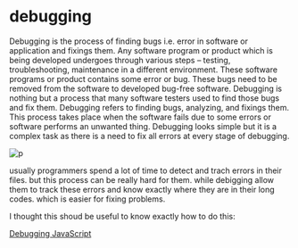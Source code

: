
# debugging

Debugging is the process of finding bugs i.e. error in software or application and fixings them. Any software program or product which is being developed undergoes through various steps – testing, troubleshooting, maintenance in a different environment. These software programs or product contains some error or bug. These bugs need to be removed from the software to developed bug-free software. Debugging is nothing but a process that many software testers used to find those bugs and fix them. Debugging refers to finding bugs, analyzing, and fixings them. This process takes place when the software fails due to some errors or software performs an unwanted thing. Debugging looks simple but it is a complex task as there is a need to fix all errors at every stage of debugging.


![p](https://cdn.educba.com/academy/wp-content/uploads/2019/09/What-is-Debugging.png)


usually programmers spend a lot of time to detect and trach errors in their files. but this process can be really hard for them. while debigging allow them to track these errors and know exactly where they are in their long codes. which is easier for fixing problems.


I thought this shoud be useful to know exactly how to do this:

[Debugging JavaScript](https://www.youtube.com/watch?v=H0XScE08hy8&t=158s&ab_channel=GoogleChromeDevelopers)

